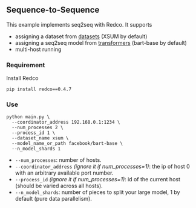 ## Sequence-to-Sequence

This example implements seq2seq with Redco. 
It supports 
* assigning a dataset from [datasets](https://github.com/huggingface/datasets) (XSUM by default)
* assigning a seq2seq model from [transformers](https://github.com/huggingface/transformers) (bart-base by default)
* multi-host running

### Requirement

Install Redco
```shell
pip install redco==0.4.7
```

### Use


```shell
python main.py \
  --coordinator_address 192.168.0.1:1234 \ 
  --num_processes 2 \
  --process_id 1 \
  --dataset_name xsum \
  --model_name_or_path facebook/bart-base \
  --n_model_shards 1
```
* `--num_processes`: number of hosts.
* `--coordinator_address` *(ignore it if num_processes=1)*: the ip of host 0 with an arbitrary available port number.
* `--process_id` *(ignore it if num_processes=1)*: id of the current host (should be varied across all hosts).
* `--n_model_shards`: number of pieces to split your large model, 1 by default (pure data parallelism). 
